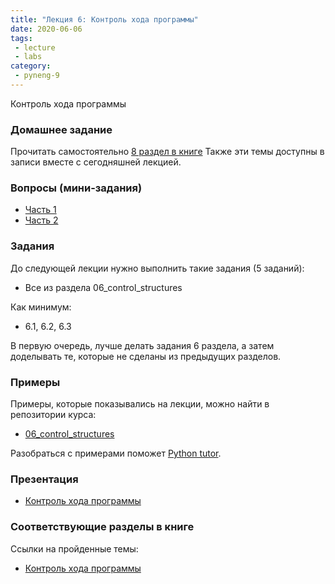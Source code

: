 ```yaml
---
title: "Лекция 6: Контроль хода программы"
date: 2020-06-06
tags:
 - lecture
 - labs
category:
 - pyneng-9
---
```


Контроль хода программы

### Домашнее задание

Прочитать самостоятельно [8 раздел в книге](https://pyneng.readthedocs.io/ru/latest/book/08_python_basic_examples/index.html)
Также эти темы доступны в записи вместе с сегодняшней лекцией.

### Вопросы (мини-задания)

* [Часть 1](https://docs.google.com/forms/d/e/1FAIpQLSdnM45yn4u_IkihHzcVs0qkGf0BuQpLEOn5_08rtthhH9iwKQ/viewform?usp=sf_link)
* [Часть 2](https://docs.google.com/forms/d/e/1FAIpQLSfuq1CMy5yr6TiVpm_8zNZSQ6eK70m3vAla1FE4IMlTTQuxgQ/viewform?usp=sf_link)

### Задания

До следующей лекции нужно выполнить такие задания (5 заданий):

* Все из раздела 06_control_structures

Как минимум:

* 6.1, 6.2, 6.3

В первую очередь, лучше делать задания 6 раздела, а затем доделывать те, которые не сделаны из предыдущих разделов.


### Примеры

Примеры, которые показывались на лекции, можно найти в репозитории курса:

* [06_control_structures](https://github.com/pyneng/pyneng-online-jan-apr-2020/tree/master/examples/06_control_structures)

Разобраться с примерами поможет [Python tutor](http://www.pythontutor.com/).

### Презентация

* [Контроль хода программы](https://gitpitch.com/natenka/pyneng-slides/py3-control-structures)


### Соответствующие разделы в книге

Ссылки на пройденные темы:

* [Контроль хода программы](https://pyneng.readthedocs.io/ru/latest/book/06_control_structures/index.html)

